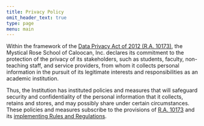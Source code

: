 ```yaml
---
title: Privacy Policy
omit_header_text: true
type: page
menu: main
---
```

Within the framework of the [Data Privacy Act of 2012 (R.A. 10173)](https://www.privacy.gov.ph/data-privacy-act/), the Mystical Rose School of Caloocan, Inc. declares its commitment to the protection of the privacy of its stakeholders, such as students, faculty, non-teaching staff, and service providers, from whom it collects personal information in the pursuit of its legitimate interests and responsibilities as an academic institution.

Thus, the Institution has instituted policies and measures that will safeguard security and confidentiality of the personal information that it collects, retains and stores, and may possibly share under certain circumstances. These policies and measures subscribe to the provisions of [R.A. 10173](https://www.privacy.gov.ph/data-privacy-act/) and its [implementing Rules and Regulations](https://www.privacy.gov.ph/implementing-rules-and-regulations-of-republic-act-no-10173-known-as-the-data-privacy-act-of-2012/).